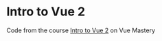 # Intro to Vue 2

Code from the course [Intro to Vue 2](https://www.vuemastery.com/courses/intro-to-vue-js/) on Vue Mastery

